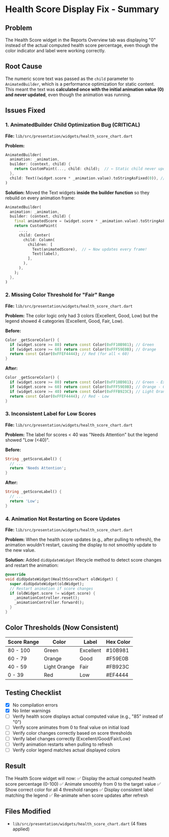 # Health Score Display Fix - Summary

## Problem
The Health Score widget in the Reports Overview tab was displaying "0" instead of the actual computed health score percentage, even though the color indicator and label were working correctly.

## Root Cause
The numeric score text was passed as the `child` parameter to `AnimatedBuilder`, which is a performance optimization for static content. This meant the text was **calculated once with the initial animation value (0) and never updated**, even though the animation was running.

## Issues Fixed

### 1. **AnimatedBuilder Child Optimization Bug** (CRITICAL)
**File:** `lib/src/presentation/widgets/health_score_chart.dart`

**Problem:**
```dart
AnimatedBuilder(
  animation: _animation,
  builder: (context, child) {
    return CustomPaint(..., child: child);  // ← Static child never updates
  },
  child: Text((widget.score * _animation.value).toStringAsFixed(0)), // ← Calculated once!
)
```

**Solution:**
Moved the Text widgets **inside the builder function** so they rebuild on every animation frame:
```dart
AnimatedBuilder(
  animation: _animation,
  builder: (context, child) {
    final animatedScore = (widget.score * _animation.value).toStringAsFixed(0);
    return CustomPaint(
      ...,
      child: Center(
        child: Column(
          children: [
            Text(animatedScore),  // ← Now updates every frame!
            Text(label),
          ],
        ),
      ),
    );
  },
)
```

### 2. **Missing Color Threshold for "Fair" Range**
**File:** `lib/src/presentation/widgets/health_score_chart.dart`

**Problem:**
The color logic only had 3 colors (Excellent, Good, Low) but the legend showed 4 categories (Excellent, Good, Fair, Low).

**Before:**
```dart
Color _getScoreColor() {
  if (widget.score >= 80) return const Color(0xFF10B981); // Green
  if (widget.score >= 60) return const Color(0xFFF59E0B); // Orange
  return const Color(0xFFEF4444); // Red (for all < 60)
}
```

**After:**
```dart
Color _getScoreColor() {
  if (widget.score >= 80) return const Color(0xFF10B981); // Green - Excellent
  if (widget.score >= 60) return const Color(0xFFF59E0B); // Orange - Good
  if (widget.score >= 40) return const Color(0xFFFB923C); // Light Orange - Fair
  return const Color(0xFFEF4444); // Red - Low
}
```

### 3. **Inconsistent Label for Low Scores**
**File:** `lib/src/presentation/widgets/health_score_chart.dart`

**Problem:**
The label for scores < 40 was "Needs Attention" but the legend showed "Low (<40)".

**Before:**
```dart
String _getScoreLabel() {
  // ...
  return 'Needs Attention';
}
```

**After:**
```dart
String _getScoreLabel() {
  // ...
  return 'Low';
}
```

### 4. **Animation Not Restarting on Score Updates**
**File:** `lib/src/presentation/widgets/health_score_chart.dart`

**Problem:**
When the health score updates (e.g., after pulling to refresh), the animation wouldn't restart, causing the display to not smoothly update to the new value.

**Solution:**
Added `didUpdateWidget` lifecycle method to detect score changes and restart the animation:
```dart
@override
void didUpdateWidget(HealthScoreChart oldWidget) {
  super.didUpdateWidget(oldWidget);
  // Restart animation if score changes
  if (oldWidget.score != widget.score) {
    _animationController.reset();
    _animationController.forward();
  }
}
```

## Color Thresholds (Now Consistent)

| Score Range | Color | Label | Hex Color |
|-------------|-------|-------|-----------|
| 80 - 100 | Green | Excellent | #10B981 |
| 60 - 79 | Orange | Good | #F59E0B |
| 40 - 59 | Light Orange | Fair | #FB923C |
| 0 - 39 | Red | Low | #EF4444 |

## Testing Checklist

- [x] No compilation errors
- [x] No linter warnings
- [ ] Verify health score displays actual computed value (e.g., "85" instead of "0")
- [ ] Verify score animates from 0 to final value on initial load
- [ ] Verify color changes correctly based on score thresholds
- [ ] Verify label changes correctly (Excellent/Good/Fair/Low)
- [ ] Verify animation restarts when pulling to refresh
- [ ] Verify color legend matches actual displayed colors

## Result
The Health Score widget will now:
✅ Display the actual computed health score percentage (0-100)
✅ Animate smoothly from 0 to the target value
✅ Show correct color for all 4 threshold ranges
✅ Display consistent label matching the legend
✅ Re-animate when score updates after refresh

## Files Modified
- `lib/src/presentation/widgets/health_score_chart.dart` (4 fixes applied)

